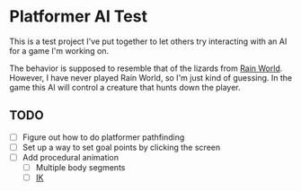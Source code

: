 # Platformer AI Test

This is a test project I've put together to let others try interacting with an AI for a game I'm working on.

The behavior is supposed to resemble that of the lizards from [Rain World](https://store.steampowered.com/app/312520/Rain_World/). However, I have never played Rain World, so I'm just kind of guessing. In the game this AI will control a creature that hunts down the player.

## TODO

- [ ] Figure out how to do platformer pathfinding
- [ ] Set up a way to set goal points by clicking the screen
- [ ] Add procedural animation
  - [ ] Multiple body segments
  - [ ] [IK](https://youtu.be/wgpgNLEEpeY)
